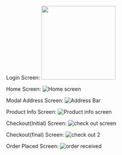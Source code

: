 Login Screen:
<img src="https://github.com/Aman-Sidd/ecommerce-app/assets/67181624/03302fc0-f842-4a3e-997a-cc9342f21f3c)" width="200" />

Home Screen:
![Home screen](https://github.com/Aman-Sidd/ecommerce-app/assets/67181624/1f6bd093-651f-47c8-aa06-c5284efbcc82)

Modal Address Screen:
![Address Bar](https://github.com/Aman-Sidd/ecommerce-app/assets/67181624/6c9c2965-5060-49b3-bd4d-514d237b8d81)

Product Info Screen:
![Product info screen](https://github.com/Aman-Sidd/ecommerce-app/assets/67181624/ebe6b528-1154-44b7-9b77-5381831f5643)

Checkout(Initial) Screen:
![check out screen](https://github.com/Aman-Sidd/ecommerce-app/assets/67181624/34b92207-c590-45ad-87fb-a4ff1c72d980)

Checkout(final) Screen:
![check out 2](https://github.com/Aman-Sidd/ecommerce-app/assets/67181624/769737d4-a69f-4ff9-bf94-76bea675787a)

Order Placed Screen:
![order received](https://github.com/Aman-Sidd/ecommerce-app/assets/67181624/115e0de2-1e1f-46ab-8137-0ef776ae7cba)

